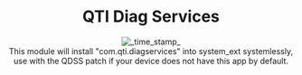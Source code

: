 <h1 align="center">QTI Diag Services </h1>

<div align="center">
  <!-- Version -->
    <img src="https://img.shields.io/badge/MinMagisk-20.4-red.svg?longCache=true&style=flat-square"
      alt="_time_stamp_" /></div>

<div align=center>
This module will install "com.qti.diagservices" into system_ext systemlessly, use with the QDSS patch if your device does not have this app by default.
</div>
